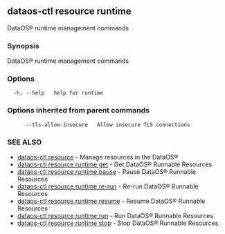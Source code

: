 ## dataos-ctl resource runtime

DataOS® runtime management commands

### Synopsis

DataOS® runtime management commands

### Options

```
  -h, --help   help for runtime
```

### Options inherited from parent commands

```
      --tls-allow-insecure   Allow insecure TLS connections
```

### SEE ALSO

* [dataos-ctl resource](dataos-ctl_resource.md)	 - Manage resources in the DataOS®
* [dataos-ctl resource runtime get](dataos-ctl_resource_runtime_get.md)	 - Get DataOS® Runnable Resources
* [dataos-ctl resource runtime pause](dataos-ctl_resource_runtime_pause.md)	 - Pause DataOS® Runnable Resources
* [dataos-ctl resource runtime re-run](dataos-ctl_resource_runtime_re-run.md)	 - Re-run DataOS® Runnable Resources
* [dataos-ctl resource runtime resume](dataos-ctl_resource_runtime_resume.md)	 - Resume DataOS® Runnable Resources
* [dataos-ctl resource runtime run](dataos-ctl_resource_runtime_run.md)	 - Run DataOS® Runnable Resources
* [dataos-ctl resource runtime stop](dataos-ctl_resource_runtime_stop.md)	 - Stop DataOS® Runnable Resources


